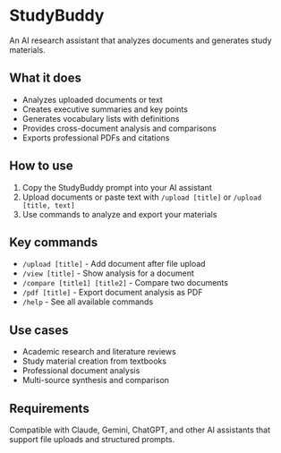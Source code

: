 # StudyBuddy

An AI research assistant that analyzes documents and generates study materials.

## What it does

- Analyzes uploaded documents or text
- Creates executive summaries and key points
- Generates vocabulary lists with definitions
- Provides cross-document analysis and comparisons
- Exports professional PDFs and citations

## How to use

1. Copy the StudyBuddy prompt into your AI assistant
2. Upload documents or paste text with `/upload [title]` or `/upload [title, text]`
3. Use commands to analyze and export your materials

## Key commands

- `/upload [title]` - Add document after file upload
- `/view [title]` - Show analysis for a document
- `/compare [title1] [title2]` - Compare two documents
- `/pdf [title]` - Export document analysis as PDF
- `/help` - See all available commands

## Use cases

- Academic research and literature reviews
- Study material creation from textbooks
- Professional document analysis
- Multi-source synthesis and comparison

## Requirements

Compatible with Claude, Gemini, ChatGPT, and other AI assistants that support file uploads and structured prompts.